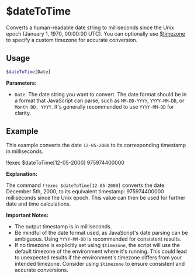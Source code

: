 # $dateToTime

Converts a human-readable date string to milliseconds since the Unix epoch (January 1, 1970, 00:00:00 UTC).  You can optionally use [$timezone](../Date/timezone) to specify a custom timezone for accurate conversion.

## Usage

```bash
$dateToTime[Date]
```

**Parameters:**

*   `Date`: The date string you want to convert.  The date format should be in a format that JavaScript can parse, such as `MM-DD-YYYY`, `YYYY-MM-DD`, or `Month DD, YYYY`.  It's generally recommended to use `YYYY-MM-DD` for clarity.

## Example

This example converts the date `12-05-2000` to its corresponding timestamp in milliseconds.

<discord-messages>
    <discord-message :bot="false" role-color="#ffcc9a" author="Member">
    !!exec $dateToTime[12-05-2000]
    </discord-message>

<discord-message :bot="true" role-color="#0099ff" author="Custom Command" avatar="https://media.discordapp.net/avatars/725721249652670555/781224f90c3b841ba5b40678e032f74a.webp">
    975974400000
</discord-message>
</discord-messages>

**Explanation:**

The command `!!exec $dateToTime[12-05-2000]` converts the date December 5th, 2000, to its equivalent timestamp: 975974400000 milliseconds since the Unix epoch. This value can then be used for further date and time calculations.

**Important Notes:**

*   The output timestamp is in milliseconds.
*   Be mindful of the date format used, as JavaScript's date parsing can be ambiguous.  Using `YYYY-MM-DD` is recommended for consistent results.
*   If no timezone is explicitly set using `$timezone`, the script will use the default timezone of the environment where it's running. This could lead to unexpected results if the environment's timezone differs from your intended timezone. Consider using `$timezone` to ensure consistent and accurate conversions.